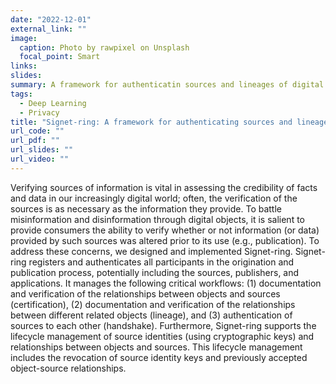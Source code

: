 ```yaml
---
date: "2022-12-01"
external_link: ""
image:
  caption: Photo by rawpixel on Unsplash
  focal_point: Smart
links:
slides: 
summary: A framework for authenticatin sources and lineages of digital objects.
tags:
  - Deep Learning
  - Privacy
title: "Signet-ring: A framework for authenticating sources and lineages of digital objects"
url_code: ""
url_pdf: ""
url_slides: ""
url_video: ""
---
```


Verifying sources of information is vital in assessing the credibility of facts 
and data in our increasingly digital world; often, the verification of the sources 
is as necessary as the information they provide. To battle misinformation and 
disinformation through digital objects, it is salient to provide consumers the ability 
to verify whether or not information (or data) provided by such sources was altered 
prior to its use (e.g., publication). To address these concerns, we designed and implemented
Signet-ring. Signet-ring registers and authenticates all 
participants in the origination and publication process, potentially including the sources, 
publishers, and applications. It manages the following critical workflows: (1) documentation 
and verification of the relationships between objects and sources (certification),
(2) documentation and verification of the relationships between different related objects 
(lineage), and (3) authentication of sources to each other (handshake). Furthermore, Signet-ring 
supports the lifecycle management of source identities (using cryptographic keys) and relationships 
between objects and sources. This lifecycle management includes the revocation of source identity 
keys and previously accepted object-source relationships.